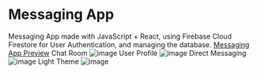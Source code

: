 # Messaging App
Messaging App made with JavaScript + React, using Firebase Cloud Firestore for User Authentication, and managing the database.
[Messaging App Preview](https://palmercurrie.github.io/Messaging-App/)
Chat Room
![image](https://github.com/user-attachments/assets/6819920c-38ae-4a3e-884f-dd35694e582d)
User Profile
![image](https://github.com/user-attachments/assets/e74cd521-414f-47f5-9a96-d9a1a4d1ed6e)
Direct Messaging
![image](https://github.com/user-attachments/assets/588081cf-b191-41e7-8114-2782d7124f58)
Light Theme
![image](https://github.com/user-attachments/assets/fd87c29d-dc81-4e78-a728-6bd78e1c8934)
